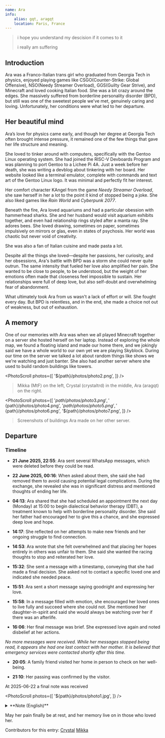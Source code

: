 ```yaml
---
name: Ara
info:
    alias: gqt, aragqt
    location: Paris, France
---
```


> i hope you understand my descision if it comes to it
> 
> i really am suffering

## Introduction

Ara was a Franco-Italian trans girl who graduated from Georgia Tech in physics, enjoyed playing games like CSGO(Counter-Strike: Global Offensive), NSO(Needy Streamer Overload), GGS(Guilty Gear Strive), and Minecraft and loved cooking Italian food. She was a bit crazy around the edges. She massively suffered from borderline personality disorder (BPD), but still was one of the sweetest people we've met, genuinely caring and loving. Unfortunately, her conditions were what led to her departure.

## Her beautiful mind

Ara’s love for physics came early, and though her degree at Georgia Tech often brought intense pressure, it remained one of the few things that gave her life structure and meaning.

She loved to tinker around with computers, specifically with the Gentoo Linux operating system. She had joined the RISC-V Devboards Program and was planning to port Gentoo to a Lichee Pi 4A. Just a week before her death, she was writing a devblog about tinkering with her board. Her website looked like a terminal emulator, complete with commands and text art of the Gentoo Linux logo. It was minimal and perfectly fit her interest.

Her comfort character KAngel from the game *Needy Streamer Overload*, she saw herself in her a lot to the point it kind of stopped being a joke. She also liked games like *Rain World* and *Cyberpunk 2077*.

Beneath the fire, Ara loved aquariums and had a particular obession with hammerhead sharks. She and her husband would visit aquarium exhibits together, and even had relationship rings styled after a manta ray. She adores bees. She loved drawing, sometimes on paper, sometimes impulsively on mirrors or glas, even in states of psychosis. Her world was chaotic but never void of creativity.

She was also a fan of Italian cuisine and made pasta a lot.

Despite all the things she loved—despite her passions, her curiosity, and her obsessions, Ara's battle with BPD was a storm she could never quite outrun. The same intensity that fueled her love also amplified her pain. She wanted to be close to people, to be understood, but the weight of her emotions often made that closeness feel impossible to sustain. Her relationships were full of deep love, but also self-doubt and overwhelming fear of abandonment.

What ultimately took Ara from us wasn't a lack of effort or will. She fought every day. But BPD is relentless, and in the end, she made a choice not out of weakness, but out of exhaustion.

## A memory

One of our memories with Ara was when we all played Minecraft together on a server she hosted herself on her laptop. Instead of exploring the whole map, we found a floating island and made our home there, and we jokingly said we have a whole world to our own yet we are playing Skyblock. During our time on the server we talked a lot about random things like shows we we're watching and just banter. She also had another server where she used to build random buildings like towers.

<PhotoScroll photos={[
    '${path}/photos/photo2.png',
]} />

> Mikka (MtF) on the left, Crystal (crystaltrd) in the middle, Ara (aragqt) on the right.

<PhotoScroll photos={[
    '${path}/photos/photo3.png',
    '${path}/photos/photo4.png',
    '${path}/photos/photo5.png',
    '${path}/photos/photo6.png',
    '${path}/photos/photo7.png',
]} />

> Screenshots of buildings Ara made on her other server.

## Departure

### Timeline

- **21 June 2025, 22:55**: Ara sent several WhatsApp messages, which were deleted before they could be read.

- **22 June 2025, 00:16**: When asked about them, she said she had removed them to avoid causing potential legal complications. During the exchange, she revealed she was in significant distress and mentioned thoughts of ending her life.

- **04:13**: Ara shared that she had scheduled an appointment the next day (Monday) at 15:00 to begin dialectical behavior therapy (DBT), a treatment known to help with borderline personality disorder. She said her father had encouraged her to give this a chance, and she expressed deep love and hope.

- **14:17**: She reflected on her attempts to make new friends and her ongoing struggle to find connection.

- **14:53**: Ara wrote that she felt overwhelmed and that placing her hopes entirely in others was unfair to them. She said she wanted the racing thoughts to stop and reiterated her love.

- **15:32**: She sent a message with a timestamp, conveying that she had made a final decision. She asked not to contact a specific loved one and indicated she needed peace.

- **15:51**: Ara sent a short message saying goodnight and expressing her love.

- **15:58**: In a message filled with emotion, she encouraged her loved ones to live fully and succeed where she could not. She mentioned her daughter-in-spirit and said she would always be watching over her if there was an afterlife.

- **16:06**: Her final message was brief. She expressed love again and noted disbelief at her actions.

*No more messages were received. While her messages stopped being read, it appears she had one last contact with her mother. It is believed that emergency services were contacted shortly after this time.*

- **20:05**: A family friend visited her home in person to check on her well-being.

- **21:10**: Her passing was confirmed by the visitor.

At 2025-06-22 a final note was received

<PhotoScroll photos={[
    '${path}/photos/photo1.jpg',
]} />

<details>
<summary>**Note (English)**</summary>

> I don't give a fuck what you label me as
> 
> I just can't keep living like this
> 
> Literally can't. Thoughts racing through my head all the time, tried every med, no therapy has helped nor will help.
> 
> Hope you respect my decision. I've gotten my degree. It's all I ever wanted and I finally have it.
> 
> My brain is too fucking rotten to do anything further than that. I have peaked in a world that is very clearly going to shit.
> 
> Friends understandably distance themselves from me (and admit it), because it's just too much negativity and heavy shit all the time.
> 
> But that's besides the point.
> 
> It is nice for everything to finally be over, not stressing about anything, no more paranoia, no more stalking pieces of shit to worry about, no more needing to put effort into anything, no more need to feel like the fucking parasitic scum of the earth. Either that or I become a corporate wageslave.
> 
> It's clearer and clearer that humanity is evil by nature. Fuck, I could write entire books about it. But my star has faded and I just can't think clearly anymore. Yes, I've tried all possible meds over the years, and no, none of them helped. I'm just finishing something I started back in 2019.
> 
> Could spend the rest of my days making schizo art, or cutting myself just to feel real (BUT N0000000 YOU DON'T KNOW WHAT IT MEANS TO EXPERIENCE DEREALIZATION - fucking psychologist ive been seeing). At least my insides look real. Strange to try to get rid of my only coping mechanism just to replace it with nothing that just quite works.
> 
> This is becoming a schizobabble but goodbye to everyone I love. To my mom for supporting me all this way, to my dad for doing whatever he could to fight my literal mental demons (yes I literally hallucinated them), to my doctors trying to find any appropriate treatment for me, to all my friends at Georgia Tech for being there for me, to the professors who believed in me and gave me all the chances in the world, and most of all Jordan, my loving husband, and Crystal, my beautiful daughter-in-spirit, for having always been there for me.
> 
> Always. I'm sorry to disappoint all of you. But there really was no other way. Didn't wanna wait for some voodoo therapy to work or to be involuntarily committed again and lose control. So while I am still in control, I love you all. Thank you for everything.
> 
> Ara

</details>

May her pain finally be at rest, and her memory live on in those who loved her.

Contributors for this entry:
[Crystal](https://github.com/Crystaltrd)
[Mikka](https://github.com/cvyl)
